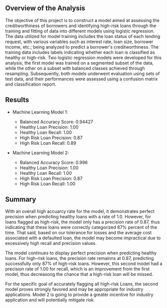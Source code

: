 ## Overview of the Analysis

The objective of this project is to construct a model aimed at assessing the creditworthiness of borrowers and identifying high-risk loans through the training and fitting of data into different models using logistic regression. The data utilized for model training includes the loan status of each lending request, with various variables such as interest rate, loan size, borrower income, etc.; being analyzed to predict a borrower's creditworthiness. The training data includes labels indicating whether each loan is classified as healthy or high-risk. Two logistic regression models were developed for this analysis; the first model was trained on a segmented subset of the data, while the other on a subset with balanced classes achieved through resampling. Subsequently, both models underwent evaluation using sets of test data, and their performances were assessed using a confusion matrix and classification report.

## Results

* Machine Learning Model 1:
  * Balanced Accuracy Score: 0.94427
  * Healthy Loan Precision: 1.00
  * Healthy Loan Recall: 1.00
  * High Risk Loan Precision: 0.87
  * High Risk Loan Recall: 0.89

* Machine Learning Model 2:
  * Balanced Accuracy Score: 0.996
  * Healthy Loan Precision: 1.00
  * Healthy Loan Recall: 1.00
  * High Risk Loan Precision: 0.87
  * High Risk Loan Recall: 1.00

## Summary

With an overall high accuarcy rate for the model, it demonstrates perfect precision when predicting healthy loans with a rate of 1.0. However, for loans flagged as high-risk, the model only has a precision rate of 0.87, thus indicating that these loans were correctly categorized 87% percent of the time. That said, based on our tolerance for losses and the average cost associated with a defaulted loan, the model may become impractical due to excessively high recall and precision values.

The model continues to display perfect precision when predicting healthy loans. For high-risk loans, the precision rate remainns at 0.87, predicting successfully only 87% of high-risk loans. However, this second model had a precision rate of 1.00 for recall, which is an improvement from the first model, thus decreasong the chance that a high-risk loan will be missed. 

For the specific goal of accurately flagging all high-risk Loans, the second model proves strongly favored and may be appropriate for industry applications. Model 2 is going to provide a greater incentive for industry application and will potentially mitigate risk. 
